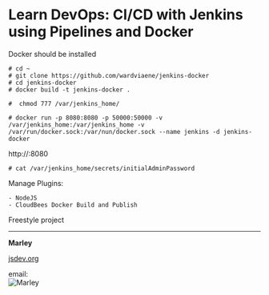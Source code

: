 # Learn DevOps: CI/CD with Jenkins using Pipelines and Docker

Docker should be installed

    # cd ~
    # git clone https://github.com/wardviaene/jenkins-docker
    # cd jenkins-docker
    # docker build -t jenkins-docker .

    #  chmod 777 /var/jenkins_home/

    # docker run -p 8080:8080 -p 50000:50000 -v /var/jenkins_home:/var/jenkins_home -v /var/run/docker.sock:/var/nun/docker.sock --name jenkins -d jenkins-docker


http://<host>:8080
    
    # cat /var/jenkins_home/secrets/initialAdminPassword


Manage Plugins:

    - NodeJS
    - CloudBees Docker Build and Publish



Freestyle project



___

**Marley**

<a href="https://jsdev.org">jsdev.org</a>

email:  
![Marley](http://img.fotografii.org/a3333333mail.gif "Marley")
